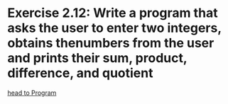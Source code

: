# Exercise 2.12: Write a program that asks the user to enter two integers, obtains thenumbers from the user and prints their sum, product, difference, and quotient

[head to Program](p02_12.cpp)